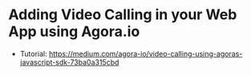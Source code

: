 # Adding Video Calling in your Web App using Agora.io

* Tutorial: <https://medium.com/agora-io/video-calling-using-agoras-javascript-sdk-73ba0a315cbd>